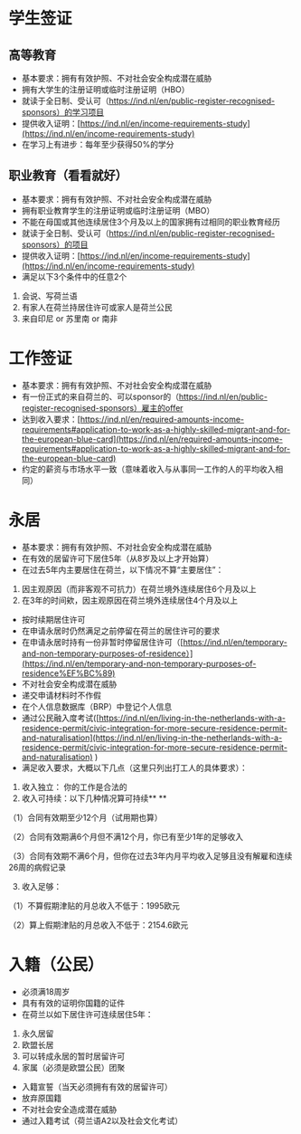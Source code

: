 # 学生签证

## 高等教育

* 基本要求：拥有有效护照、不对社会安全构成潜在威胁
* 拥有大学生的注册证明或临时注册证明（HBO）
* 就读于全日制、受认可（https://ind.nl/en/public-register-recognised-sponsors）的学习项目
* 提供收入证明：[https://ind.nl/en/income-requirements-study](https://ind.nl/en/income-requirements-study)
* 在学习上有进步：每年至少获得50%的学分

## 职业教育（看看就好）

* 基本要求：拥有有效护照、不对社会安全构成潜在威胁
* 拥有职业教育学生的注册证明或临时注册证明（MBO）
* 不能在母国或其他连续居住3个月及以上的国家拥有过相同的职业教育经历
* 就读于全日制、受认可（https://ind.nl/en/public-register-recognised-sponsors）的项目
* 提供收入证明：[https://ind.nl/en/income-requirements-study](https://ind.nl/en/income-requirements-study)
* 满足以下3个条件中的任意2个

1. 会说、写荷兰语
2. 有家人在荷兰持居住许可或家人是荷兰公民
3. 来自印尼 or 苏里南 or 南非

# 工作签证

* 基本要求：拥有有效护照、不对社会安全构成潜在威胁
* 有一份正式的来自荷兰的、可以sponsor的（https://ind.nl/en/public-register-recognised-sponsors）雇主的offer
* 达到收入要求：[https://ind.nl/en/required-amounts-income-requirements#application-to-work-as-a-highly-skilled-migrant-and-for-the-european-blue-card](https://ind.nl/en/required-amounts-income-requirements#application-to-work-as-a-highly-skilled-migrant-and-for-the-european-blue-card)
* 约定的薪资与市场水平一致（意味着收入与从事同一工作的人的平均收入相同）

# 永居

* 基本要求：拥有有效护照、不对社会安全构成潜在威胁
* 在有效的居留许可下居住5年（从8岁及以上才开始算）
* 在过去5年内主要居住在荷兰，以下情况不算“主要居住”：

1. 因主观原因（而非客观不可抗力）在荷兰境外连续居住6个月及以上
2. 在3年的时间欸，因主观原因在荷兰境外连续居住4个月及以上

* 按时续期居住许可
* 在申请永居时仍然满足之前停留在荷兰的居住许可的要求
* 在申请永居时持有一份非暂时停留居住许可（[https://ind.nl/en/temporary-and-non-temporary-purposes-of-residence）](https://ind.nl/en/temporary-and-non-temporary-purposes-of-residence%EF%BC%89)
* 不对社会安全构成潜在威胁
* 递交申请材料时不作假
* 在个人信息数据库（BRP）中登记个人信息
* 通过公民融入度考试([https://ind.nl/en/living-in-the-netherlands-with-a-residence-permit/civic-integration-for-more-secure-residence-permit-and-naturalisation](https://ind.nl/en/living-in-the-netherlands-with-a-residence-permit/civic-integration-for-more-secure-residence-permit-and-naturalisation) )
* 满足收入要求，大概以下几点（这里只列出打工人的具体要求）：

1. 收入独立： 你的工作是合法的
2. 收入可持续：以下几种情况算可持续**	**

（1）合同有效期至少12个月（试用期也算）

（2）合同有效期满6个月但不满12个月，你已有至少1年的足够收入

（3）合同有效期不满6个月，但你在过去3年内月平均收入足够且没有解雇和连续26周的病假记录

3. 收入足够：

（1）不算假期津贴的月总收入不低于：1995欧元

（2）算上假期津贴的月总收入不低于：2154.6欧元

# 入籍（公民）

* 必须满18周岁
* 具有有效的证明你国籍的证件
* 在荷兰以如下居住许可连续居住5年：

1. 永久居留
2. 欧盟长居
3. 可以转成永居的暂时居留许可
4. 家属（必须是欧盟公民）团聚

* 入籍宣誓（当天必须拥有有效的居留许可）
* 放弃原国籍
* 不对社会安全造成潜在威胁
* 通过入籍考试（荷兰语A2以及社会文化考试）
